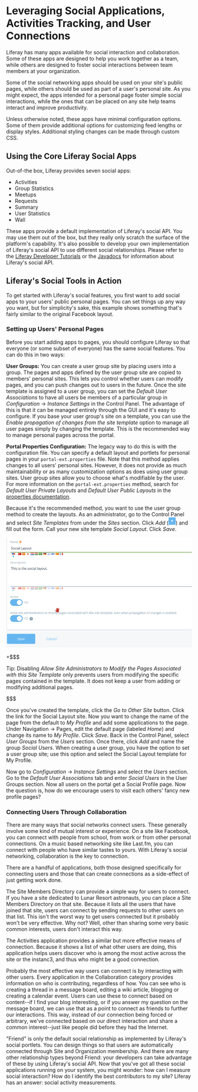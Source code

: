 # Leveraging Social Applications, Activities Tracking, and User Connections 

Liferay has many apps available for social interaction and collaboration.
Some of these apps are designed to help you work together as a team, while
others are designed to foster social interactions between team members at your
organization.

Some of the social networking apps should be used on your site's public
pages, while others should be used as part of a user's personal site. As you
might expect, the apps intended for a personal page foster simple social
interactions, while the ones that can be placed on any site help teams interact
and improve productivity.

Unless otherwise noted, these apps have minimal configuration options. Some of
them provide additional options for customizing feed lengths or display styles.
Additional styling changes can be made through custom CSS.

## Using the Core Liferay Social Apps 

Out-of-the box, Liferay provides seven social apps:

- Activities
- Group Statistics
- Meetups 
- Requests
- Summary
- User Statistics
- Wall

These apps provide a default implementation of Liferay's social API. You may use
them out of the box, but they really only scratch the surface of the platform's
capability. It's also possible to develop your own implementation of Liferay's
social API to use different social relationships. Please refer to the [Liferay
Developer Tutorials](https://dev.liferay.com/develop/tutorials/7-0) or
the
[Javadocs](http://http://docs.liferay.com/portal/7.0/javadocs/portal-service/com/liferay/social/kernel/service/package-summary.html)
for information about Liferay's social API. 

## Liferay's Social Tools in Action [](id=liferays-social-tools-in-action)

To get started with Liferay's social features, you first want to add social apps
to your users' public personal pages. You can set things up any way you want,
but for simplicity's sake, this example shows something that's fairly similar to
the original Facebook layout.

### Setting up Users' Personal Pages [](id=setting-up-users-personal-pages)

Before you start adding apps to pages, you should configure Liferay so that
everyone (or some subset of everyone) has the same social features. You can do
this in two ways: 

**User Groups:** You can create a user group site by placing users into a group.
The pages and apps defined by the user group site are copied to members'
personal sites. This lets you control whether users can modify pages, and you can
push changes out to users in the future. Once the site template is assigned to a
user group, you can set the *Default User Associations* to have all users be 
members of a particular group in *Configuration* &rarr; *Instance Settings* in
the Control Panel. The advantage of this is that it can be managed entirely
through the GUI and it's easy to configure. If you base your user group's site
on a template, you can use the *Enable propagation of changes from the site
template* option to manage all user pages simply by changing the template. This
is the recommended way to manage personal pages across the portal. 

**Portal Properties Configuration:** The legacy way to do this is with the
configuration file. You can specify a default layout and portlets for personal
pages in your `portal-ext.properties` file. Note that this method applies
changes to all users' personal sites. However, it does not provide as much
maintainability or as many customization options as does using user group sites.
User group sites allow you to choose what's modifiable by the user.  For more
information on the `portal-ext.properties` method, search for *Default User
Private Layouts* and *Default User Public Layouts* in the [properties documentation](http://docs.liferay.com/portal/7.0/propertiesdoc/portal.properties.html).

Because it's the recommended method, you want to use the user group method to
create the layouts. As an administrator, go to the Control Panel and select
*Site Templates* from under the *Sites* section. Click *Add* (![Add](../../../images/icon-add.png)) 
and fill out the form. Call your new site template *Social Layout*. Click *Save*.

![Figure x: You can give your site template a custom name and description and also specify several configuration settings..](../../../images/social-networking-site-template.png)

+$$$

Tip: Disabling *Allow Site Administrators to
Modify the Pages Associated with this Site Template* only prevents users from
modifying the specific pages contained in the template. It does not keep a user
from adding or modifying additional pages.

$$$

Once you've created the template, click the *Go to Other Site* button. Click the
link for the Social Layout site. Now you want to change the name of the page
from the default to *My Profile* and add some applications to the page. Under
Navigation &rarr; Pages, edit the default page (labeled *Home*) and change its
name to *My Profile*. Click *Save*. Back in the Control Panel, select *User
Groups* from the *Users* section. Once there, click *Add* and name the group
*Social Users*. When creating a user group, you have the option to set a user
group site; use this option and select the Social Layout template for My
Profile.

Now go to *Configuration* &rarr; *Instance Settings* and select the *Users*
section. Go to the *Default User Associations* tab and enter *Social Users* in
the User Groups section. Now all users on the portal get a Social Profile page.
Now the question is, how do we encourage users to visit each others' fancy new
profile pages?

### Connecting Users Through Collaboration [](id=connecting-users-through-collaboration)

There are many ways that social networks connect users. These generally involve
some kind of mutual interest or experience. On a site like Facebook, you can
connect with people from school, from work or from other personal connections.
On a music based networking site like Last.fm, you can connect with people who
have similar tastes to yours. With Liferay's social networking, collaboration is
the key to connection. 

There are a handful of applications, both those designed specifically for
connecting users and those that can create connections as a side-effect of just
getting work done.

The Site Members Directory can provide a simple way for users to connect. If you
have a site dedicated to Lunar Resort astronauts, you can place a Site Members
Directory on that site. Because it lists all the users that have joined that
site, users can connect by sending requests to other users on that list. This
isn't the worst way to get users connected but it probably won't be very
effective. Why not? Well, other than sharing some very basic common interests,
users don't interact this way.

The Activities application provides a similar but more effective means of
connection. Because it shows a list of what other users are doing, this
application helps users discover who is among the most active across the site or
the instanc3, and thus who might be a good connection. 

Probably the most effective way users can connect is by interacting with other
users. Every application in the Collaboration category provides information on
who is contributing, regardless of how. You can see who is creating a thread in
a message board, editing a wiki article, blogging or creating a calendar event.
Users can use these to connect based on content--if I find your blog
interesting, or if you answer my question on the message board, we can use that
as a point to connect as friends to further our interactions. This way, instead
of our connection being forced or arbitrary, we've connected based on our direct
interaction and share a common interest--just like people did before they had
the Internet.

"Friend" is only the default social relationship as implemented by Liferay's
social portlets. You can design things so that users are automatically connected
through Site and Organization membership. And there are many other relationship
types beyond Friend: your developers can take advantage of these by using
Liferay's social API. Now that you've got all these social applications running
on your system, you might wonder: how can I measure social interaction? How do I
identify the best contributors to my site? Liferay has an answer: social
activity measurements.
